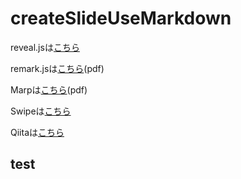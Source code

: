 # createSlideUseMarkdown



reveal.jsは[こちら](https://ykhirao.github.io/SlideByMarkdown/reveal_js/index.html)


remark.jsは[こちら](https://ykhirao.github.io/SlideByMarkdown/remark_js/remark_js.pdf)(pdf)

Marpは[こちら](https://ykhirao.github.io/SlideByMarkdown/Marp/marp.pdf)(pdf)


Swipeは[こちら](https://swipe.to/6287cw)

Qiitaは[こちら]()

## test


